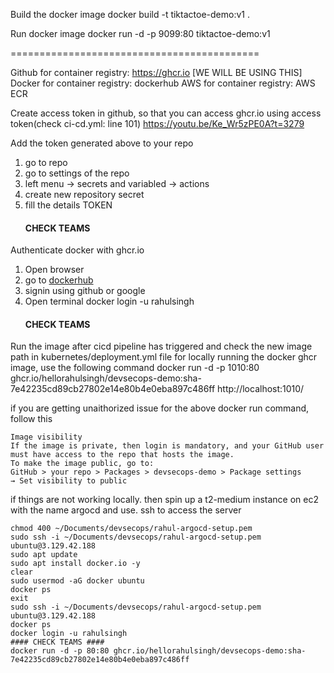 Build the docker image
docker build -t tiktactoe-demo:v1 .

Run docker image
docker run -d -p 9099:80 tiktactoe-demo:v1

===========================================

Github for container registry: https://ghcr.io [WE WILL BE USING THIS]
Docker for container registry: dockerhub
AWS for container registry: AWS ECR

Create access token in github, so that you can access ghcr.io using access token(check ci-cd.yml: line 101)
https://youtu.be/Ke_Wr5zPE0A?t=3279

Add the token generated above to your repo
1. go to repo
2. go to settings of the repo
3. left menu -> secrets and variabled -> actions
4. create new repository secret
4. fill the details
   TOKEN
   #### CHECK TEAMS ####
   

Authenticate docker with ghcr.io
1. Open browser
2. go to [dockerhub](https://app.docker.com/settings)
3. signin using github or google
4. Open terminal
    docker login -u rahulsingh
    #### CHECK TEAMS ####

Run the image after cicd pipeline has triggered and check the new image path in kubernetes/deployment.yml file
for locally running the docker ghcr image, use the following command
docker run -d -p 1010:80 ghcr.io/hellorahulsingh/devsecops-demo:sha-7e42235cd89cb27802e14e80b4e0eba897c486ff
http://localhost:1010/

if you are getting unaithorized issue for the above docker run command, follow this
```
Image visibility
If the image is private, then login is mandatory, and your GitHub user must have access to the repo that hosts the image.
To make the image public, go to:
GitHub > your repo > Packages > devsecops-demo > Package settings
→ Set visibility to public
```

if things are not working locally. then spin up a t2-medium instance on ec2 with the name argocd and use. ssh to access the server
```
chmod 400 ~/Documents/devsecops/rahul-argocd-setup.pem
sudo ssh -i ~/Documents/devsecops/rahul-argocd-setup.pem ubuntu@3.129.42.188
sudo apt update
sudo apt install docker.io -y
clear
sudo usermod -aG docker ubuntu
docker ps
exit
sudo ssh -i ~/Documents/devsecops/rahul-argocd-setup.pem ubuntu@3.129.42.188
docker ps
docker login -u rahulsingh
#### CHECK TEAMS ####
docker run -d -p 80:80 ghcr.io/hellorahulsingh/devsecops-demo:sha-7e42235cd89cb27802e14e80b4e0eba897c486ff
```